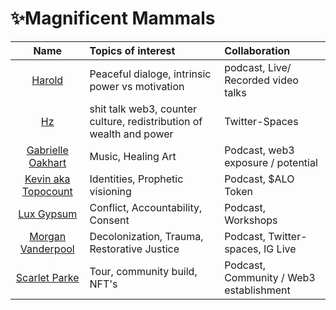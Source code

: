 # ✨Magnificent Mammals 

| Name      | Topics of interest | Collaboration  |
| :---:        |    :----   | :--- |
| [Harold](harold.md)   | Peaceful dialoge, intrinsic power vs motivation | podcast, Live/ Recorded video talks| 
| [Hz](hz.md)   | shit talk web3, counter culture, redistribution of wealth and power   | Twitter-Spaces  |  
| [Gabrielle Oakhart](Gabriel.md)  | Music, Healing Art | Podcast, web3 exposure / potential |  
| [Kevin aka Topocount](kevin.md.md)  | Identities, Prophetic visioning | Podcast, $ALO Token |  
| [Lux Gypsum](lux.md)  | Conflict, Accountability, Consent | Podcast, Workshops |  
| [Morgan Vanderpool](morganicMovement.md) | Decolonization, Trauma, Restorative Justice | Podcast, Twitter-spaces, IG Live |   
| [Scarlet Parke](scarletPark.md)  | Tour, community build, NFT's | Podcast, Community / Web3 establishment |  

 

